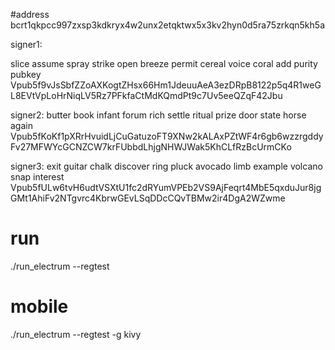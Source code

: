 
#address
bcrt1qkpcc997zxsp3kdkryx4w2unx2etqktwx5x3kv2hyn0d5ra75zrkqn5kh5a

signer1:

slice assume spray strike open breeze permit cereal voice coral add purity
pubkey
Vpub5f9vJsSbfZZoAXKogtZHsx66Hm1JdeuuAeA3ezDRpB8122p5q4R1weGL8EVtVpLoHrNiqLV5Rz7PFkfaCtMdKQmdPt9c7Uv5eeQZqF42Jbu

signer2:
butter book infant forum rich settle ritual prize door state horse again
Vpub5fKoKf1pXRrHvuidLjCuGatuzoFT9XNw2kALAxPZtWF4r6gb6wzzrgddyFv27MFWYcGCNZCW7krFUbbdLhjgNHWJWak5KhCLfRzBcUrmCKo

signer3:
exit guitar chalk discover ring pluck avocado limb example volcano snap interest
Vpub5fULw6tvH6udtVSXtU1fc2dRYumVPEb2VS9AjFeqrt4MbE5qxduJur8jgGMt1AhiFv2NTgvrc4KbrwGEvLSqDDcCQvTBMw2ir4DgA2WZwme


# run

./run_electrum --regtest

# mobile

./run_electrum --regtest -g kivy
